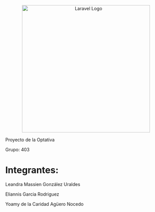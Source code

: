 <p align="center"><a href="https://laravel.com" target="_blank"><img src="https://raw.githubusercontent.com/laravel/art/master/logo-lockup/5%20SVG/2%20CMYK/1%20Full%20Color/laravel-logolockup-cmyk-red.svg" width="400" alt="Laravel Logo"></a></p>

Proyecto de la Optativa

Grupo: 403

<h1>Integrantes:</h1>

Leandra Massien González Uraldes

Eliannis Garcia Rodriguez

Yoamy de la Caridad Agüero Nocedo


